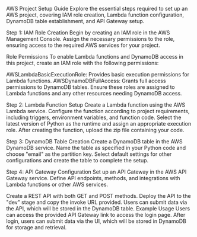 AWS Project Setup Guide
Explore the essential steps required to set up an AWS project, covering IAM role creation, Lambda function configuration, DynamoDB table establishment, and API Gateway setup.

Step 1: IAM Role Creation
Begin by creating an IAM role in the AWS Management Console. Assign the necessary permissions to the role, ensuring access to the required AWS services for your project.

Role Permissions
To enable Lambda functions and DynamoDB access in this project, create an IAM role with the following permissions:

AWSLambdaBasicExecutionRole: Provides basic execution permissions for Lambda functions.
AWSDynamoDBFullAccess: Grants full access permissions to DynamoDB tables.
Ensure these roles are assigned to Lambda functions and any other resources needing DynamoDB access.

Step 2: Lambda Function Setup
Create a Lambda function using the AWS Lambda service. Configure the function according to project requirements, including triggers, environment variables, and function code. Select the latest version of Python as the runtime and assign an appropriate execution role. After creating the function, upload the zip file containing your code.

Step 3: DynamoDB Table Creation
Create a DynamoDB table in the AWS DynamoDB service. Name the table as specified in your Python code and choose "email" as the partition key. Select default settings for other configurations and create the table to complete the setup.

Step 4: API Gateway Configuration
Set up an API Gateway in the AWS API Gateway service. Define API endpoints, methods, and integrations with Lambda functions or other AWS services.

Create a REST API with both GET and POST methods.
Deploy the API to the "dev" stage and copy the invoke URL provided. Users can submit data via the API, which will be stored in the DynamoDB table.
Example Usage
Users can access the provided API Gateway link to access the login page. After login, users can submit data via the UI, which will be stored in DynamoDB for storage and retrieval.
